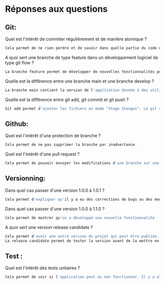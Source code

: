 # Réponses aux questions 

## **Git:**

Quel est l'intérêt de commiter régulièrement et de manière atomique ?
```javascript
Cela permet de ne rien perdre et de savoir dans quelle partie du code on a fait telle fonctionnalité
````
A quoi sert une branche de type feature dans un développement logiciel de type git flow ?
```javascript
La branche feature permet de développer de nouvelles fonctionnalités pour la prochaine version. Cela permet d'avoir une isolation des fonctionnalités et facilite alors la montée de version
````
Quelle est la différence entre une branche main et une branche develop ?
```javascript
La branche main contient la version de l'application donnée à des utilisateurs tandis que develop est la partie en développement qui permet de faire des tests.
````
Quelle est la différence entre git add, git commit et git push ?
```javascript
Git add permet d'ajouter les fichiers en mode "Stage Changes". Le git commit permet d'enregistrer les fichiers en mode local. Le git push permet d'envoyer les fchiers sur Github
````

## **Github:**
Quel est l'intérêt d'une protection de branche ?
```javascript
Cela permet de ne pas supprimer la branche par inadvertance.
````
Quel est l'intérêt d'une pull request ?
```javascript
Cela permet de pouvoir envoyer les modifications d'une branche sur une autre. On a donc une montée de version
````

## **Versionning:**
Dans quel cas passer d'une version 1.0.0 à 1.0.1 ?
```javascript
Cela permet d'expliquer qu'il y a eu des corrections de bugs ou des modifications mineures
````
Dans quel cas passer d'une version 1.0.0 à 1.1.0 ?
```javascript
Cela permet de montrer qu'on a développé une nouvelle fonctionnalité
````
A quoi sert une version release candidate ?
```javascript
Cela permet d'avoir une autre version du projet qui peut être publiée. Elle est dans un premier temps mise sur main puis dans un second temps, il y a une pull request de main vers develop afin d'avoir les dernières modifications
La release candidate permet de tester la version avant de la mettre en production
````

## **Test :**
Quel est l'intérêt des tests unitaires ?
```javascript
Cela permet de voir si l'application peut ou non fonctionner. Il y a alors une détection précoce des bugs qui pourraient arriver. Ils sont relancés à chaque modification du code
````
